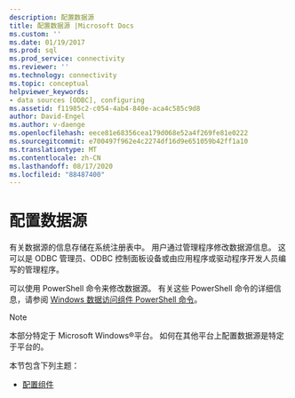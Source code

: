 ```yaml
---
description: 配置数据源
title: 配置数据源 |Microsoft Docs
ms.custom: ''
ms.date: 01/19/2017
ms.prod: sql
ms.prod_service: connectivity
ms.reviewer: ''
ms.technology: connectivity
ms.topic: conceptual
helpviewer_keywords:
- data sources [ODBC], configuring
ms.assetid: f11985c2-c054-4ab4-840e-aca4c585c9d8
author: David-Engel
ms.author: v-daenge
ms.openlocfilehash: eece81e68356cea179d068e52a4f269fe81e0222
ms.sourcegitcommit: e700497f962e4c2274df16d9e651059b42ff1a10
ms.translationtype: MT
ms.contentlocale: zh-CN
ms.lasthandoff: 08/17/2020
ms.locfileid: "88487400"
---
```

# <a name="configuring-data-sources"></a>配置数据源
有关数据源的信息存储在系统注册表中。 用户通过管理程序修改数据源信息。 这可以是 ODBC 管理员、ODBC 控制面板设备或由应用程序或驱动程序开发人员编写的管理程序。  
  
 可以使用 PowerShell 命令来修改数据源。 有关这些 PowerShell 命令的详细信息，请参阅 [Windows 数据访问组件 PowerShell 命令](https://msdn.microsoft.com/library/windows/desktop/jj134064.aspx)。  
  
> [!NOTE]  
>  本部分特定于 Microsoft Windows®平台。 如何在其他平台上配置数据源是特定于平台的。  
  
 本节包含下列主题：  
  
-   [配置组件](../../../odbc/reference/install/configuration-components.md)
